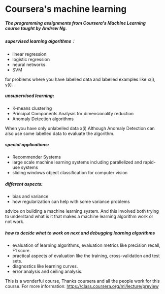 # Coursera's machine learning

##### The programming assignments from Coursera's Machine Learning course taught by Andrew Ng.

##### supervised learning algorithms：

- linear regression 
- logistic regression
- neural networks
- SVM

for problems where you have labelled data and labelled examples like x(i), y(i).

##### unsupervised learning:
- K-means clustering
- Principal Components Analysis for dimensionality reduction 
- Anomaly Detection algorithms 

When you have only unlabelled data x(i) Although Anomaly Detection can also use some labelled data to evaluate the algorithm.

##### special applications: 
- Recommender Systems 
- large scale machine learning systems including parallelized and rapid-use systems 
- sliding windows object classification for computer vision

##### different aspects:
- bias and variance
- how regularization can help with some variance problems

advice on building a machine learning system. And this involved both trying to understand what is it that makes a machine learning algorithm work or not work.

##### how to decide what to work on next and debugging learning algorithms
- evaluation of learning algorithms, evaluation metrics like precision recall, F1 score.
- practical aspects of evaluation like the training, cross-validation and test sets. 
- diagnostics like learning curves.
- error analysis and ceiling analysis. 

This is a wonderful course, Thanks coursera and all the people work for this course. 
For more information: https://class.coursera.org/ml/lecture/preview
